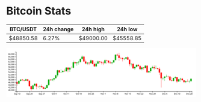 # Bitcoin Stats

BTC/USDT|24h change|24h high|24h low|
|---|---|---|---|
|$48850.58|6.27%|$49000.00|$45558.85|

<img src="./chart.svg">
